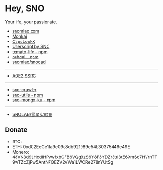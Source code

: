# Hey, SNO

Your life, your passionate.

- [snomiao.com](https://snomiao.com)
- [Monkai](https://monkai.io)
- [CapsLockX](https://capslockx.snomiao.com/)
- [Userscript by SNO](https://snomiao.github.io/userscript.js/)
- [tomato-life - npm](https://www.npmjs.com/package/tomato-life)
- [schcal - npm](https://www.npmjs.com/package/schcal)
- [snomiao/snocad](https://github.com/snomiao/snocad)

---

- [AOE2 SSRC](https://sarsrc.snomiao.com/)

---

- [sno-crawler](https://www.npmjs.com/package/sno-utils)
- [sno-utils - npm](https://www.npmjs.com/package/sno-utils)
- [sno-mongo-ku - npm](https://www.npmjs.com/package/sno-mongo-ku)

---

- [SNOLAB/雪星实验室](https://lab.snomiao.com/)

## Donate

- BTC: 
- ETH: 0xdC2EeCe11a9e09c8db921989e54b30375446e49E
- Monero: 48VK3d9LHcdiHPvwfxbGFB6VQg9zS6Y8F3YDZr3tti3tE6XmSc7HVrnTT9wTZcZjPw5AntN7QEZV2VWa1LWCRe278nYUtSg
